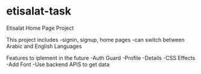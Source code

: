 # etisalat-task
Etisalat Home Page Project

This project includes 
-signin, signup, home pages
-can switch between Arabic and English Languages

Features to iplement in the future
-Auth Guard
-Profile
-Details
-CSS Effects
-Add Font
-Use backend APIS to get data